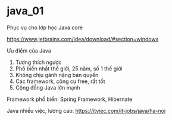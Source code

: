 # java_01
Phục vụ cho lớp học Java core


https://www.jetbrains.com/idea/download/#section=windows

Ưu điểm của Java
1. Tương thích ngược
2. Phổ biến nhất thế giới, 25 năm, số 1 thế giới
3. Không chịu gánh nặng bản quyền
4. Các framework, công cụ free, rất tốt
5. Cộng đồng Java lớn mạnh

Framework phổ biến: Spring Framework, Hibernate

Java nhiều việc, lương cao: https://itviec.com/it-jobs/java/ha-noi

